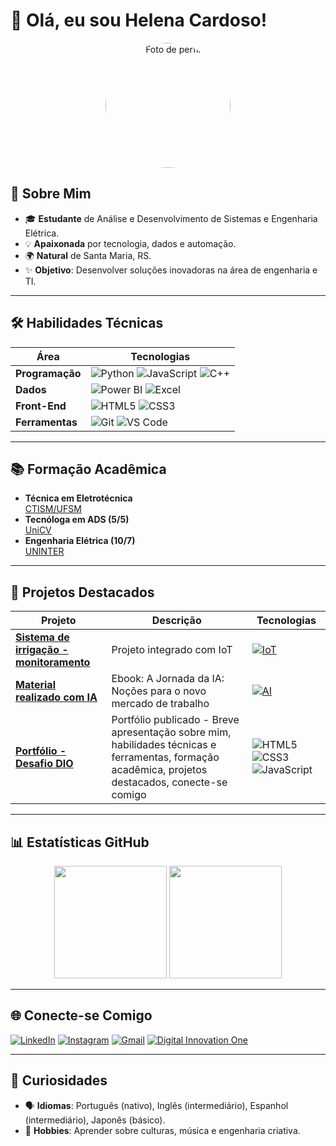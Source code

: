 # 👋 Olá, eu sou Helena Cardoso! 

<div align="center">
  <img src="https://github.com/HelenaCard.png" width="200px" alt="Foto de perfil" style="border-radius: 50%;">
</div>

## 🚀 Sobre Mim
- 🎓 **Estudante** de Análise e Desenvolvimento de Sistemas e Engenharia Elétrica.
- 💡 **Apaixonada** por tecnologia, dados e automação.
- 🌍 **Natural** de Santa Maria, RS.
- ✨ **Objetivo**: Desenvolver soluções inovadoras na área de engenharia e TI.

---

## 🛠 Habilidades Técnicas

| **Área**         | **Tecnologias**                                                                                       |
|-------------------|-------------------------------------------------------------------------------------------------------|
| **Programação**   | ![Python](https://img.shields.io/badge/Python-3776AB?logo=python&logoColor=white) ![JavaScript](https://img.shields.io/badge/JavaScript-F7DF1E?logo=javascript&logoColor=black) ![C++](https://img.shields.io/badge/C++-00599C?style=for-the-badge&logo=c%2B%2B&logoColor=white)
| **Dados**         | ![Power BI](https://img.shields.io/badge/Power_BI-F2C811?logo=powerbi&logoColor=black) ![Excel](https://img.shields.io/badge/Excel-217346?logo=microsoftexcel&logoColor=white) |
| **Front-End**     | ![HTML5](https://img.shields.io/badge/HTML5-E34F26?logo=html5&logoColor=white) ![CSS3](https://img.shields.io/badge/CSS3-1572B6?logo=css3&logoColor=white) |
| **Ferramentas**   | ![Git](https://img.shields.io/badge/Git-F05032?logo=git&logoColor=white) ![VS Code](https://img.shields.io/badge/VS_Code-007ACC?logo=visualstudiocode&logoColor=white) |

---

## 📚 Formação Acadêmica
- **Técnica em Eletrotécnica**  
  [CTISM/UFSM](https://www.ufsm.br/unidades-universitarias/ctism/)  
- **Tecnóloga em ADS (5/5)**  
  [UniCV](https://unicv.edu.br/)  
- **Engenharia Elétrica (10/7)**  
  [UNINTER](https://www.uninter.com/)  

---

## 🌟 Projetos Destacados

| Projeto | Descrição | Tecnologias | 
|---------|-----------|-------------|
| **[Sistema de irrigação - monitoramento](https://github.com/HelenaCard/Iot-para-sistema-de-irriga-o---monitoramento.git)** | Projeto integrado com IoT | [![IoT](https://img.shields.io/badge/IoT-FF6F00?style=for-the-badge&logo=arduino&logoColor=white)](https://github.com/topics/iot) |
| **[Material realizado com IA](https://github.com/HelenaCard/lab-natty-or-not)** | Ebook: A Jornada da IA: Noções para o novo mercado de trabalho | [![AI](https://img.shields.io/badge/Inteligência_Artificial-FFD700?style=for-the-badge&logo=openai&logoColor=black)](https://github.com/topics/artificial-intelligence) |
| **[Portfólio - Desafio DIO](https://github.com/HelenaCard/portif-lio.git)** | Portfólio publicado - Breve apresentação sobre mim, habilidades técnicas e ferramentas, formação acadêmica, projetos destacados, conecte-se comigo | ![HTML5](https://img.shields.io/badge/HTML5-E34F26?logo=html5&logoColor=white) ![CSS3](https://img.shields.io/badge/CSS3-1572B6?logo=css3&logoColor=white) ![JavaScript](https://img.shields.io/badge/JavaScript-F7DF1E?logo=javascript&logoColor=black) |


---

## 📊 Estatísticas GitHub

<div align="center">
  <img height="180em" src="https://github-readme-stats.vercel.app/api?username=HelenaCard&show_icons=true&theme=dracula&hide_border=true">
  <img height="180em" src="https://github-readme-stats.vercel.app/api/top-langs/?username=HelenaCard&layout=compact&theme=dracula&hide_border=true">
</div>


---

## 🌐 Conecte-se Comigo

[![LinkedIn](https://img.shields.io/badge/LinkedIn-0077B5?style=for-the-badge&logo=linkedin&logoColor=white)](https://www.linkedin.com/in/helena-cardoso-9b2b9b200/)
[![Instagram](https://img.shields.io/badge/Instagram-E4405F?style=for-the-badge&logo=instagram&logoColor=white)](https://www.instagram.com/helenas.cardoso/)
[![Gmail](https://img.shields.io/badge/Gmail-D14836?style=for-the-badge&logo=gmail&logoColor=white)](mailto:helenascardoso9@gmail.com)
[![Digital Innovation One](https://img.shields.io/badge/DIO-000?style=for-the-badge&logo=data:image/png;base64,iVBORw0KGgoAAAANSUhEUgAAABAAAAAQCAYAAAAf8/9hAAAABmJLR0QA/wD/AP+gvaeTAAAACXBIWXMAAAsTAAALEwEAmpwYAAAAB3RJTUUH4QgJDxMZqgHNKAAAAB1pVFh0Q29tbWVudAAAAAAAQ3JlYXRlZCB3aXRoIEdJTVBkLmUHAAAAJUlEQVQ4y2NgGAWjYBSMAloB4/8RDP7//8/AyMj4HwpgYmJiGKkBAJ1ZBbX4S3i5AAAAAElFTkSuQmCC&color=8A2BE2)](https://www.dio.me/users/helenasoarescardoso)

---

## 🎨 Curiosidades
- 🗣️ **Idiomas**: Português (nativo), Inglês (intermediário), Espanhol (intermediário), Japonês (básico).
- 🎵 **Hobbies**: Aprender sobre culturas, música e engenharia criativa.

